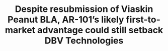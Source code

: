 ---
title: "Despite resubmission of Viaskin Peanut BLA, AR-101’s likely first-to-market advantage could still setback DBV Technologies"
image: "images/writing/post-41.jpg"
link: "https://www.globaldata.com/despite-resubmission-of-viaskin-peanut-bla-ar-101s-likely-first-to-market-advantage-could-still-setback-dbv-technologies/"
categories: ['Press Release', 'Expert Commentary', 'Allergy']
draft: false
---